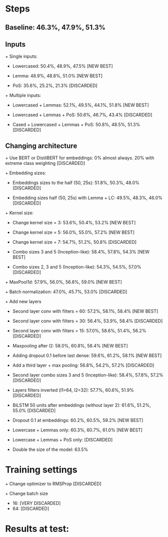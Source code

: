 # Steps

## Baseline: 46.3%, 47.9%, 51.3%
<!---
Epoch 10/10
724/724 [==============================] - 3s 4ms/step - loss: 0.1833 - accuracy: 0.9321 - val_loss: 0.5037 - val_accuracy: 0.8410
                   tp     fp      fn    #pred   #exp    P       R       F1
------------------------------------------------------------------------------
advise             82     60      59     142     141    57.7%   58.2%   58.0%
effect            143     69     169     212     312    67.5%   45.8%   54.6%
int                 8      0      20       8      28    100.0%  28.6%   44.4%
mechanism          75    195     186     270     261    27.8%   28.7%   28.2%
------------------------------------------------------------------------------
M.avg            -      -       -       -       -       63.2%   40.3%   46.3%
------------------------------------------------------------------------------
m.avg             308    324     434     632     742    48.7%   41.5%   44.8%
m.avg(no class)   332    300     410     632     742    52.5%   44.7%   48.3%

Epoch 10/10
724/724 [==============================] - 3s 4ms/step - loss: 0.1835 - accuracy: 0.9337 - val_loss: 0.5294 - val_accuracy: 0.8174
                   tp     fp      fn    #pred   #exp    P       R       F1
------------------------------------------------------------------------------
advise             74    208      67     282     141    26.2%   52.5%   35.0%
effect            158     89     154     247     312    64.0%   50.6%   56.5%
int                14      1      14      15      28    93.3%   50.0%   65.1%
mechanism          94    183     167     277     261    33.9%   36.0%   34.9%
------------------------------------------------------------------------------
M.avg            -      -       -       -       -       54.4%   47.3%   47.9%
------------------------------------------------------------------------------
m.avg             340    481     402     821     742    41.4%   45.8%   43.5%
m.avg(no class)   380    441     362     821     742    46.3%   51.2%   48.6%

Epoch 10/10
724/724 [==============================] - 2s 3ms/step - loss: 0.1842 - accuracy: 0.9327 - val_loss: 0.4985 - val_accuracy: 0.8499
                   tp     fp      fn    #pred   #exp    P       R       F1
------------------------------------------------------------------------------
advise             70     50      71     120     141    58.3%   49.6%   53.6%
effect            150     76     162     226     312    66.4%   48.1%   55.8%
int                14      0      14      14      28    100.0%  50.0%   66.7%
mechanism          73    169     188     242     261    30.2%   28.0%   29.0%
------------------------------------------------------------------------------
M.avg            -      -       -       -       -       63.7%   43.9%   51.3%
------------------------------------------------------------------------------
m.avg             307    295     435     602     742    51.0%   41.4%   45.7%
m.avg(no class)   344    258     398     602     742    57.1%   46.4%   51.2%
--->


## Inputs

\+ Single inputs:

* Lowercased: 50.4%, 48.9%, 47.5% [NEW BEST]
<!---
Epoch 10/10
724/724 [==============================] - 2s 3ms/step - loss: 0.2042 - accuracy: 0.9253 - val_loss: 0.4737 - val_accuracy: 0.8432
                   tp     fp      fn    #pred   #exp    P       R       F1
------------------------------------------------------------------------------
advise             77     63      64     140     141    55.0%   54.6%   54.8%
effect            140     85     172     225     312    62.2%   44.9%   52.1%
int                14      0      14      14      28    100.0%  50.0%   66.7%
mechanism          70    170     191     240     261    29.2%   26.8%   27.9%
------------------------------------------------------------------------------
M.avg            -      -       -       -       -       61.6%   44.1%   50.4%
------------------------------------------------------------------------------
m.avg             301    318     441     619     742    48.6%   40.6%   44.2%
m.avg(no class)   336    283     406     619     742    54.3%   45.3%   49.4%

724/724 [==============================] - 2s 3ms/step - loss: 0.2035 - accuracy: 0.9256 - val_loss: 0.4912 - val_accuracy: 0.8347
                   tp     fp      fn    #pred   #exp    P       R       F1
------------------------------------------------------------------------------
advise             60     51      81     111     141    54.1%   42.6%   47.6%
effect            140    101     172     241     312    58.1%   44.9%   50.6%
int                14      2      14      16      28    87.5%   50.0%   63.6%
mechanism          96    212     165     308     261    31.2%   36.8%   33.7%
------------------------------------------------------------------------------
M.avg            -      -       -       -       -       57.7%   43.6%   48.9%
------------------------------------------------------------------------------
m.avg             310    366     432     676     742    45.9%   41.8%   43.7%
m.avg(no class)   345    331     397     676     742    51.0%   46.5%   48.7%

Epoch 10/10
724/724 [==============================] - 2s 3ms/step - loss: 0.2033 - accuracy: 0.9257 - val_loss: 0.5011 - val_accuracy: 0.8406
                   tp     fp      fn    #pred   #exp    P       R       F1
------------------------------------------------------------------------------
advise             68     65      73     133     141    51.1%   48.2%   49.6%
effect            128     64     184     192     312    66.7%   41.0%   50.8%
int                14      4      14      18      28    77.8%   50.0%   60.9%
mechanism          72    172     189     244     261    29.5%   27.6%   28.5%
------------------------------------------------------------------------------
M.avg            -      -       -       -       -       56.3%   41.7%   47.5%
------------------------------------------------------------------------------
m.avg             282    305     460     587     742    48.0%   38.0%   42.4%
m.avg(no class)   311    276     431     587     742    53.0%   41.9%   46.8%
--->

* Lemma: 48.9%, 48.8%, 51.0% [NEW BEST]
<!---
724/724 [==============================] - 2s 2ms/step - loss: 0.1925 - accuracy: 0.9299 - val_loss: 0.5556 - val_accuracy: 0.8416
                   tp     fp      fn    #pred   #exp    P       R       F1
------------------------------------------------------------------------------
advise             57     27      84      84     141    67.9%   40.4%   50.7%
effect            151     90     161     241     312    62.7%   48.4%   54.6%
int                14      2      14      16      28    87.5%   50.0%   63.6%
mechanism          69    187     192     256     261    27.0%   26.4%   26.7%
------------------------------------------------------------------------------
M.avg            -      -       -       -       -       61.2%   41.3%   48.9%
------------------------------------------------------------------------------
m.avg             291    306     451     597     742    48.7%   39.2%   43.5%
m.avg(no class)   317    280     425     597     742    53.1%   42.7%   47.3%

Epoch 10/10
724/724 [==============================] - 2s 3ms/step - loss: 0.1863 - accuracy: 0.9321 - val_loss: 0.5068 - val_accuracy: 0.8315
                   tp     fp      fn    #pred   #exp    P       R       F1
------------------------------------------------------------------------------
advise             75     83      66     158     141    47.5%   53.2%   50.2%
effect            141     80     171     221     312    63.8%   45.2%   52.9%
int                14      1      14      15      28    93.3%   50.0%   65.1%
mechanism          74    215     187     289     261    25.6%   28.4%   26.9%
------------------------------------------------------------------------------
M.avg            -      -       -       -       -       57.6%   44.2%   48.8%
------------------------------------------------------------------------------
m.avg             304    379     438     683     742    44.5%   41.0%   42.7%
m.avg(no class)   343    340     399     683     742    50.2%   46.2%   48.1%

Epoch 10/10
724/724 [==============================] - 2s 3ms/step - loss: 0.1893 - accuracy: 0.9298 - val_loss: 0.5101 - val_accuracy: 0.8362
                   tp     fp      fn    #pred   #exp    P       R       F1
------------------------------------------------------------------------------
advise             78     66      63     144     141    54.2%   55.3%   54.7%
effect            159    101     153     260     312    61.2%   51.0%   55.6%
int                13      1      15      14      28    92.9%   46.4%   61.9%
mechanism          91    219     170     310     261    29.4%   34.9%   31.9%
------------------------------------------------------------------------------
M.avg            -      -       -       -       -       59.4%   46.9%   51.0%
------------------------------------------------------------------------------
m.avg             341    387     401     728     742    46.8%   46.0%   46.4%
m.avg(no class)   373    355     369     728     742    51.2%   50.3%   50.7%
--->

* PoS: 35.6%, 25.2%, 21.3% [DISCARDED]
<!--- 
724/724 [==============================] - 1s 1ms/step - loss: 0.2994 - accuracy: 0.8922 - val_loss: 0.6429 - val_accuracy: 0.8215
                   tp     fp      fn    #pred   #exp    P       R       F1
------------------------------------------------------------------------------
advise             61    115      80     176     141    34.7%   43.3%   38.5%
effect             96    190     216     286     312    33.6%   30.8%   32.1%
int                14      7      14      21      28    66.7%   50.0%   57.1%
mechanism          28     88     233     116     261    24.1%   10.7%   14.9%
------------------------------------------------------------------------------
M.avg            -      -       -       -       -       39.8%   33.7%   35.6%
------------------------------------------------------------------------------
m.avg             199    400     543     599     742    33.2%   26.8%   29.7%
m.avg(no class)   318    281     424     599     742    53.1%   42.9%   47.4%

Epoch 10/10
724/724 [==============================] - 1s 1ms/step - loss: 0.2980 - accuracy: 0.8925 - val_loss: 0.6151 - val_accuracy: 0.8102
                   tp     fp      fn    #pred   #exp    P       R       F1
------------------------------------------------------------------------------
advise             43     46      98      89     141    48.3%   30.5%   37.4%
effect             83    211     229     294     312    28.2%   26.6%   27.4%
int                 3      2      25       5      28    60.0%   10.7%   18.2%
mechanism          40    149     221     189     261    21.2%   15.3%   17.8%
------------------------------------------------------------------------------
M.avg            -      -       -       -       -       39.4%   20.8%   25.2%
------------------------------------------------------------------------------
m.avg             169    408     573     577     742    29.3%   22.8%   25.6%
m.avg(no class)   274    303     468     577     742    47.5%   36.9%   41.5%

Epoch 10/10
724/724 [==============================] - 1s 1ms/step - loss: 0.3013 - accuracy: 0.8889 - val_loss: 0.6376 - val_accuracy: 0.8237
                   tp     fp      fn    #pred   #exp    P       R       F1
------------------------------------------------------------------------------
advise             55     85      86     140     141    39.3%   39.0%   39.1%
effect             93    192     219     285     312    32.6%   29.8%   31.2%
int                 0      3      28       3      28    0.0%    0.0%    0.0%
mechanism          27     70     234      97     261    27.8%   10.3%   15.1%
------------------------------------------------------------------------------
M.avg            -      -       -       -       -       24.9%   19.8%   21.3%
------------------------------------------------------------------------------
m.avg             175    350     567     525     742    33.3%   23.6%   27.6%
m.avg(no class)   278    247     464     525     742    53.0%   37.5%   43.9%
--->

\+ Multiple inputs:
* Lowercased + Lemmas: 52.1%, 49.5%, 44.1%, 51.8% [NEW BEST]
<!---
724/724 [==============================] - 5s 6ms/step - loss: 0.1845 - accuracy: 0.9323 - val_loss: 0.4880 - val_accuracy: 0.8601
                   tp     fp      fn    #pred   #exp    P       R       F1
------------------------------------------------------------------------------
advise             80     55      61     135     141    59.3%   56.7%   58.0%
effect            137     70     175     207     312    66.2%   43.9%   52.8%
int                13      0      15      13      28    100.0%  46.4%   63.4%
mechanism          79    120     182     199     261    39.7%   30.3%   34.3%
------------------------------------------------------------------------------
M.avg            -      -       -       -       -       66.3%   44.3%   52.1%
------------------------------------------------------------------------------
m.avg             309    245     433     554     742    55.8%   41.6%   47.7%
m.avg(no class)   341    213     401     554     742    61.6%   46.0%   52.6%

Epoch 10/10
724/724 [==============================] - 4s 6ms/step - loss: 0.1841 - accuracy: 0.9338 - val_loss: 0.4881 - val_accuracy: 0.8575
                   tp     fp      fn    #pred   #exp    P       R       F1
------------------------------------------------------------------------------
advise             84     73      57     157     141    53.5%   59.6%   56.4%
effect            144     77     168     221     312    65.2%   46.2%   54.0%
int                13      1      15      14      28    92.9%   46.4%   61.9%
mechanism          52     93     209     145     261    35.9%   19.9%   25.6%
------------------------------------------------------------------------------
M.avg            -      -       -       -       -       61.8%   43.0%   49.5%
------------------------------------------------------------------------------
m.avg             293    244     449     537     742    54.6%   39.5%   45.8%
m.avg(no class)   328    209     414     537     742    61.1%   44.2%   51.3%

Epoch 10/10
724/724 [==============================] - 3s 4ms/step - loss: 0.1828 - accuracy: 0.9338 - val_loss: 0.5711 - val_accuracy: 0.8200
                   tp     fp      fn    #pred   #exp    P       R       F1
------------------------------------------------------------------------------
advise             79    178      62     257     141    30.7%   56.0%   39.7%
effect            167    111     145     278     312    60.1%   53.5%   56.6%
int                10      2      18      12      28    83.3%   35.7%   50.0%
mechanism          77    173     184     250     261    30.8%   29.5%   30.1%
------------------------------------------------------------------------------
M.avg            -      -       -       -       -       51.2%   43.7%   44.1%
------------------------------------------------------------------------------
m.avg             333    464     409     797     742    41.8%   44.9%   43.3%
m.avg(no class)   375    422     367     797     742    47.1%   50.5%   48.7%

                   tp     fp      fn    #pred   #exp    P       R       F1
------------------------------------------------------------------------------
advise             80     57      61     137     141    58.4%   56.7%   57.6%
effect            137     63     175     200     312    68.5%   43.9%   53.5%
int                13      0      15      13      28    100.0%  46.4%   63.4%
mechanism          92    210     169     302     261    30.5%   35.2%   32.7%
------------------------------------------------------------------------------
M.avg            -      -       -       -       -       64.3%   45.6%   51.8%
------------------------------------------------------------------------------
m.avg             322    330     420     652     742    49.4%   43.4%   46.2%
m.avg(no class)   355    297     387     652     742    54.4%   47.8%   50.9%
--->

* Lowercased + Lemmas + PoS: 50.6%, 46.7%, 43.4% [DISCARDED]
<!---
724/724 [==============================] - 5s 7ms/step - loss: 0.1818 - accuracy: 0.9335 - val_loss: 0.4990 - val_accuracy: 0.8484
                   tp     fp      fn    #pred   #exp    P       R       F1
------------------------------------------------------------------------------
advise             79     40      62     119     141    66.4%   56.0%   60.8%
effect            133     61     179     194     312    68.6%   42.6%   52.6%
int                14      3      14      17      28    82.4%   50.0%   62.2%
mechanism          67    171     194     238     261    28.2%   25.7%   26.9%
------------------------------------------------------------------------------
M.avg            -      -       -       -       -       61.4%   43.6%   50.6%
------------------------------------------------------------------------------
m.avg             293    275     449     568     742    51.6%   39.5%   44.7%
m.avg(no class)   317    251     425     568     742    55.8%   42.7%   48.4%

Epoch 10/10
724/724 [==============================] - 4s 5ms/step - loss: 0.1784 - accuracy: 0.9378 - val_loss: 0.5268 - val_accuracy: 0.7983
                   tp     fp      fn    #pred   #exp    P       R       F1
------------------------------------------------------------------------------
advise             83    191      58     274     141    30.3%   58.9%   40.0%
effect            163    110     149     273     312    59.7%   52.2%   55.7%
int                13      0      15      13      28    100.0%  46.4%   63.4%
mechanism          85    269     176     354     261    24.0%   32.6%   27.6%
------------------------------------------------------------------------------
M.avg            -      -       -       -       -       53.5%   47.5%   46.7%
------------------------------------------------------------------------------
m.avg             344    570     398     914     742    37.6%   46.4%   41.5%
m.avg(no class)   381    533     361     914     742    41.7%   51.3%   46.0%

Epoch 10/10
724/724 [==============================] - 3s 4ms/step - loss: 0.1824 - accuracy: 0.9349 - val_loss: 0.5031 - val_accuracy: 0.8137
                   tp     fp      fn    #pred   #exp    P       R       F1
------------------------------------------------------------------------------
advise             69    169      72     238     141    29.0%   48.9%   36.4%
effect            150    106     162     256     312    58.6%   48.1%   52.8%
int                13      3      15      16      28    81.2%   46.4%   59.1%
mechanism          63    176     198     239     261    26.4%   24.1%   25.2%
------------------------------------------------------------------------------
M.avg            -      -       -       -       -       48.8%   41.9%   43.4%
------------------------------------------------------------------------------
m.avg             295    454     447     749     742    39.4%   39.8%   39.6%
m.avg(no class)   336    413     406     749     742    44.9%   45.3%   45.1%
--->

* Cased + Lowercased + Lemmas + PoS: 50.8%, 48.5%, 51.3% [DISCARDED]
<!---
Epoch 1/10
724/724 [==============================] - 5s 6ms/step - loss: 0.4926 - accuracy: 0.8528 - val_loss: 0.4512 - val_accuracy: 0.8540
Epoch 2/10
724/724 [==============================] - 4s 6ms/step - loss: 0.3269 - accuracy: 0.8796 - val_loss: 0.3993 - val_accuracy: 0.8650
Epoch 3/10
724/724 [==============================] - 4s 6ms/step - loss: 0.2730 - accuracy: 0.8981 - val_loss: 0.4000 - val_accuracy: 0.8698
Epoch 4/10
724/724 [==============================] - 4s 6ms/step - loss: 0.2421 - accuracy: 0.9088 - val_loss: 0.4039 - val_accuracy: 0.8501
Epoch 5/10
724/724 [==============================] - 4s 6ms/step - loss: 0.2254 - accuracy: 0.9155 - val_loss: 0.4202 - val_accuracy: 0.8512
Epoch 6/10
724/724 [==============================] - 6s 8ms/step - loss: 0.2089 - accuracy: 0.9231 - val_loss: 0.4411 - val_accuracy: 0.8427
Epoch 7/10
724/724 [==============================] - 6s 9ms/step - loss: 0.2005 - accuracy: 0.9270 - val_loss: 0.4451 - val_accuracy: 0.8460
Epoch 8/10
724/724 [==============================] - 6s 9ms/step - loss: 0.1896 - accuracy: 0.9317 - val_loss: 0.4807 - val_accuracy: 0.8354
Epoch 9/10
724/724 [==============================] - 7s 9ms/step - loss: 0.1820 - accuracy: 0.9340 - val_loss: 0.4918 - val_accuracy: 0.8341
Epoch 10/10
724/724 [==============================] - 7s 9ms/step - loss: 0.1767 - accuracy: 0.9361 - val_loss: 0.5357 - val_accuracy: 0.8319
                   tp     fp      fn    #pred   #exp    P       R       F1
------------------------------------------------------------------------------
advise             66     37      75     103     141    64.1%   46.8%   54.1%
effect            152     81     160     233     312    65.2%   48.7%   55.8%
int                13      2      15      15      28    86.7%   46.4%   60.5%
mechanism         108    288     153     396     261    27.3%   41.4%   32.9%
------------------------------------------------------------------------------
M.avg            -      -       -       -       -       60.8%   45.8%   50.8%
------------------------------------------------------------------------------
m.avg             339    408     403     747     742    45.4%   45.7%   45.5%
m.avg(no class)   374    373     368     747     742    50.1%   50.4%   50.2%

Epoch 10/10
724/724 [==============================] - 6s 9ms/step - loss: 0.1780 - accuracy: 0.9370 - val_loss: 0.5309 - val_accuracy: 0.8306
                   tp     fp      fn    #pred   #exp    P       R       F1
------------------------------------------------------------------------------
advise             78     46      63     124     141    62.9%   55.3%   58.9%
effect            141     88     171     229     312    61.6%   45.2%   52.1%
int                12      3      16      15      28    80.0%   42.9%   55.8%
mechanism          81    257     180     338     261    24.0%   31.0%   27.0%
------------------------------------------------------------------------------
M.avg            -      -       -       -       -       57.1%   43.6%   48.5%
------------------------------------------------------------------------------
m.avg             312    394     430     706     742    44.2%   42.0%   43.1%
m.avg(no class)   354    352     388     706     742    50.1%   47.7%   48.9%

Epoch 10/10
724/724 [==============================] - 4s 6ms/step - loss: 0.1753 - accuracy: 0.9373 - val_loss: 0.5039 - val_accuracy: 0.8401
                   tp     fp      fn    #pred   #exp    P       R       F1
------------------------------------------------------------------------------
advise             76     61      65     137     141    55.5%   53.9%   54.7%
effect            139     55     173     194     312    71.6%   44.6%   54.9%
int                13      1      15      14      28    92.9%   46.4%   61.9%
mechanism         105    257     156     362     261    29.0%   40.2%   33.7%
------------------------------------------------------------------------------
M.avg            -      -       -       -       -       62.2%   46.3%   51.3%
------------------------------------------------------------------------------
m.avg             333    374     409     707     742    47.1%   44.9%   46.0%
m.avg(no class)   378    329     364     707     742    53.5%   50.9%   52.2%
--->

## Changing architecture
\+ Use BERT or DistilBERT for embeddings: 0% almost always. 20% with extreme class weighting [DISCARDED]

\+ Embedding sizes:

* Embeddings sizes to the half (50, 25s): 51.8%, 50.3%, 48.0% [DISCARDED]
<!---
Epoch 10/10
724/724 [==============================] - 2s 3ms/step - loss: 0.1829 - accuracy: 0.9342 - val_loss: 0.4814 - val_accuracy: 0.8438
                   tp     fp      fn    #pred   #exp    P       R       F1
------------------------------------------------------------------------------
advise             58     26      83      84     141    69.0%   41.1%   51.6%
effect            169    116     143     285     312    59.3%   54.2%   56.6%
int                14      0      14      14      28    100.0%  50.0%   66.7%
mechanism          88    195     173     283     261    31.1%   33.7%   32.4%
------------------------------------------------------------------------------
M.avg            -      -       -       -       -       64.9%   44.8%   51.8%
------------------------------------------------------------------------------
m.avg             329    337     413     666     742    49.4%   44.3%   46.7%
m.avg(no class)   358    308     384     666     742    53.8%   48.2%   50.9%

Epoch 10/10
724/724 [==============================] - 2s 3ms/step - loss: 0.1837 - accuracy: 0.9349 - val_loss: 0.5001 - val_accuracy: 0.8410
                   tp     fp      fn    #pred   #exp    P       R       F1
------------------------------------------------------------------------------
advise             69     31      72     100     141    69.0%   48.9%   57.3%
effect            156    119     156     275     312    56.7%   50.0%   53.2%
int                14      1      14      15      28    93.3%   50.0%   65.1%
mechanism          65    180     196     245     261    26.5%   24.9%   25.7%
------------------------------------------------------------------------------
M.avg            -      -       -       -       -       61.4%   43.5%   50.3%
------------------------------------------------------------------------------
m.avg             304    331     438     635     742    47.9%   41.0%   44.2%
m.avg(no class)   339    296     403     635     742    53.4%   45.7%   49.2%

Epoch 10/10
724/724 [==============================] - 2s 3ms/step - loss: 0.1864 - accuracy: 0.9325 - val_loss: 0.4904 - val_accuracy: 0.8445
                   tp     fp      fn    #pred   #exp    P       R       F1
------------------------------------------------------------------------------
advise             69     44      72     113     141    61.1%   48.9%   54.3%
effect            162     90     150     252     312    64.3%   51.9%   57.4%
int                10      2      18      12      28    83.3%   35.7%   50.0%
mechanism          82    197     179     279     261    29.4%   31.4%   30.4%
------------------------------------------------------------------------------
M.avg            -      -       -       -       -       59.5%   42.0%   48.0%
------------------------------------------------------------------------------
m.avg             323    333     419     656     742    49.2%   43.5%   46.2%
m.avg(no class)   357    299     385     656     742    54.4%   48.1%   51.1%
--->

* Embedding sizes half (50, 25s) with Lemma + LC: 49.5%, 48.3%, 46.0% [DISCARDED]
<!---
Epoch 10/10
724/724 [==============================] - 2s 3ms/step - loss: 0.1914 - accuracy: 0.9323 - val_loss: 0.5195 - val_accuracy: 0.8362
                   tp     fp      fn    #pred   #exp    P       R       F1
------------------------------------------------------------------------------
advise             69     68      72     137     141    50.4%   48.9%   49.6%
effect            166    113     146     279     312    59.5%   53.2%   56.2%
int                12      0      16      12      28    100.0%  42.9%   60.0%
mechanism          94    227     167     321     261    29.3%   36.0%   32.3%
------------------------------------------------------------------------------
M.avg            -      -       -       -       -       59.8%   45.3%   49.5%
------------------------------------------------------------------------------
m.avg             341    408     401     749     742    45.5%   46.0%   45.7%
m.avg(no class)   394    355     348     749     742    52.6%   53.1%   52.9%

Epoch 10/10
724/724 [==============================] - 2s 2ms/step - loss: 0.1899 - accuracy: 0.9298 - val_loss: 0.4850 - val_accuracy: 0.8453
                   tp     fp      fn    #pred   #exp    P       R       F1
------------------------------------------------------------------------------
advise             65     56      76     121     141    53.7%   46.1%   49.6%
effect            139     76     173     215     312    64.7%   44.6%   52.8%
int                14      5      14      19      28    73.7%   50.0%   59.6%
mechanism          81    178     180     259     261    31.3%   31.0%   31.2%
------------------------------------------------------------------------------
M.avg            -      -       -       -       -       55.8%   42.9%   48.3%
------------------------------------------------------------------------------
m.avg             299    315     443     614     742    48.7%   40.3%   44.1%
m.avg(no class)   343    271     399     614     742    55.9%   46.2%   50.6%

Epoch 10/10
724/724 [==============================] - 2s 2ms/step - loss: 0.1888 - accuracy: 0.9306 - val_loss: 0.5710 - val_accuracy: 0.8176
                   tp     fp      fn    #pred   #exp    P       R       F1
------------------------------------------------------------------------------
advise             71    169      70     240     141    29.6%   50.4%   37.3%
effect            147     82     165     229     312    64.2%   47.1%   54.3%
int                14      1      14      15      28    93.3%   50.0%   65.1%
mechanism          71    189     190     260     261    27.3%   27.2%   27.3%
------------------------------------------------------------------------------
M.avg            -      -       -       -       -       53.6%   43.7%   46.0%
------------------------------------------------------------------------------
m.avg             303    441     439     744     742    40.7%   40.8%   40.8%
m.avg(no class)   341    403     401     744     742    45.8%   46.0%   45.9%
--->

\+ Kernel size:

* Change kernel size = 3: 53.6%, 50.4%, 53.2% [NEW BEST]
<!---
Epoch 10/10
724/724 [==============================] - 10s 14ms/step - loss: 0.1343 - accuracy: 0.9540 - val_loss: 0.5168 - val_accuracy: 0.8388
                   tp     fp      fn    #pred   #exp    P       R       F1
------------------------------------------------------------------------------
advise             94     81      47     175     141    53.7%   66.7%   59.5%
effect            183    150     129     333     312    55.0%   58.7%   56.7%
int                14      1      14      15      28    93.3%   50.0%   65.1%
mechanism          93    212     168     305     261    30.5%   35.6%   32.9%
------------------------------------------------------------------------------
M.avg            -      -       -       -       -       58.1%   52.7%   53.6%
------------------------------------------------------------------------------
m.avg             384    444     358     828     742    46.4%   51.8%   48.9%
m.avg(no class)   442    386     300     828     742    53.4%   59.6%   56.3%

Epoch 10/10
724/724 [==============================] - 7s 10ms/step - loss: 0.1323 - accuracy: 0.9555 - val_loss: 0.5076 - val_accuracy: 0.8657
                   tp     fp      fn    #pred   #exp    P       R       F1
------------------------------------------------------------------------------
advise             79     41      62     120     141    65.8%   56.0%   60.5%
effect            147     67     165     214     312    68.7%   47.1%   55.9%
int                12      6      16      18      28    66.7%   42.9%   52.2%
mechanism          74    111     187     185     261    40.0%   28.4%   33.2%
------------------------------------------------------------------------------
M.avg            -      -       -       -       -       60.3%   43.6%   50.4%
------------------------------------------------------------------------------
m.avg             312    225     430     537     742    58.1%   42.0%   48.8%
m.avg(no class)   347    190     395     537     742    64.6%   46.8%   54.3%


Epoch 10/10
724/724 [==============================] - 4s 6ms/step - loss: 0.1341 - accuracy: 0.9536 - val_loss: 0.5116 - val_accuracy: 0.8460
                   tp     fp      fn    #pred   #exp    P       R       F1
------------------------------------------------------------------------------
advise             75     42      66     117     141    64.1%   53.2%   58.1%
effect            163    116     149     279     312    58.4%   52.2%   55.2%
int                15      1      13      16      28    93.8%   53.6%   68.2%
mechanism          84    189     177     273     261    30.8%   32.2%   31.5%
------------------------------------------------------------------------------
M.avg            -      -       -       -       -       61.8%   47.8%   53.2%
------------------------------------------------------------------------------
m.avg             337    348     405     685     742    49.2%   45.4%   47.2%
m.avg(no class)   379    306     363     685     742    55.3%   51.1%   53.1%
--->

* Change kernel size = 5: 56.0%, 55.0%, 57.2% [NEW BEST]
<!---
Epoch 10/10
724/724 [==============================] - 13s 18ms/step - loss: 0.1003 - accuracy: 0.9682 - val_loss: 0.5516 - val_accuracy: 0.8572
                   tp     fp      fn    #pred   #exp    P       R       F1
------------------------------------------------------------------------------
advise            100     93      41     193     141    51.8%   70.9%   59.9%
effect            170     93     142     263     312    64.6%   54.5%   59.1%
int                16      4      12      20      28    80.0%   57.1%   66.7%
mechanism          99    158     162     257     261    38.5%   37.9%   38.2%
------------------------------------------------------------------------------
M.avg            -      -       -       -       -       58.7%   55.1%   56.0%
------------------------------------------------------------------------------
m.avg             385    348     357     733     742    52.5%   51.9%   52.2%
m.avg(no class)   431    302     311     733     742    58.8%   58.1%   58.4%

Epoch 10/10
724/724 [==============================] - 9s 13ms/step - loss: 0.1050 - accuracy: 0.9652 - val_loss: 0.5487 - val_accuracy: 0.8668
                   tp     fp      fn    #pred   #exp    P       R       F1
------------------------------------------------------------------------------
advise             82     42      59     124     141    66.1%   58.2%   61.9%
effect            171    101     141     272     312    62.9%   54.8%   58.6%
int                13      0      15      13      28    100.0%  46.4%   63.4%
mechanism          84    118     177     202     261    41.6%   32.2%   36.3%
------------------------------------------------------------------------------
M.avg            -      -       -       -       -       67.6%   47.9%   55.0%
------------------------------------------------------------------------------
m.avg             350    261     392     611     742    57.3%   47.2%   51.7%
m.avg(no class)   388    223     354     611     742    63.5%   52.3%   57.4%

Epoch 10/10
724/724 [==============================] - 6s 8ms/step - loss: 0.1014 - accuracy: 0.9677 - val_loss: 0.5986 - val_accuracy: 0.8514
                   tp     fp      fn    #pred   #exp    P       R       F1
------------------------------------------------------------------------------
advise             78     44      63     122     141    63.9%   55.3%   59.3%
effect            173    131     139     304     312    56.9%   55.4%   56.2%
int                18      1      10      19      28    94.7%   64.3%   76.6%
mechanism         100    185     161     285     261    35.1%   38.3%   36.6%
------------------------------------------------------------------------------
M.avg            -      -       -       -       -       62.7%   53.3%   57.2%
------------------------------------------------------------------------------
m.avg             369    361     373     730     742    50.5%   49.7%   50.1%
m.avg(no class)   417    313     325     730     742    57.1%   56.2%   56.7%
--->

* Change kernel size = 7: 54.7%, 51.2%, 50.8% [DISCARDED]
<!---
Epoch 10/10
724/724 [==============================] - 6s 9ms/step - loss: 0.0875 - accuracy: 0.9726 - val_loss: 0.6600 - val_accuracy: 0.8577
                   tp     fp      fn    #pred   #exp    P       R       F1
------------------------------------------------------------------------------
advise             85     51      56     136     141    62.5%   60.3%   61.4%
effect            149     72     163     221     312    67.4%   47.8%   55.9%
int                15      3      13      18      28    83.3%   53.6%   65.2%
mechanism          97    177     164     274     261    35.4%   37.2%   36.3%
------------------------------------------------------------------------------
M.avg            -      -       -       -       -       62.2%   49.7%   54.7%
------------------------------------------------------------------------------
m.avg             346    303     396     649     742    53.3%   46.6%   49.7%
m.avg(no class)   388    261     354     649     742    59.8%   52.3%   55.8%

Epoch 10/10
724/724 [==============================] - 11s 15ms/step - loss: 0.0884 - accuracy: 0.9721 - val_loss: 0.6220 - val_accuracy: 0.8538
                   tp     fp      fn    #pred   #exp    P       R       F1
------------------------------------------------------------------------------
advise             76     42      65     118     141    64.4%   53.9%   58.7%
effect            147     96     165     243     312    60.5%   47.1%   53.0%
int                13      2      15      15      28    86.7%   46.4%   60.5%
mechanism          83    162     178     245     261    33.9%   31.8%   32.8%
------------------------------------------------------------------------------
M.avg            -      -       -       -       -       61.4%   44.8%   51.2%
------------------------------------------------------------------------------
m.avg             319    302     423     621     742    51.4%   43.0%   46.8%
m.avg(no class)   369    252     373     621     742    59.4%   49.7%   54.1%

Epoch 10/10
724/724 [==============================] - 6s 8ms/step - loss: 0.0898 - accuracy: 0.9717 - val_loss: 0.5986 - val_accuracy: 0.8622
                   tp     fp      fn    #pred   #exp    P       R       F1
------------------------------------------------------------------------------
advise             80     54      61     134     141    59.7%   56.7%   58.2%
effect            145     87     167     232     312    62.5%   46.5%   53.3%
int                13      2      15      15      28    86.7%   46.4%   60.5%
mechanism          68    104     193     172     261    39.5%   26.1%   31.4%
------------------------------------------------------------------------------
M.avg            -      -       -       -       -       62.1%   43.9%   50.8%
------------------------------------------------------------------------------
m.avg             306    247     436     553     742    55.3%   41.2%   47.3%
m.avg(no class)   353    200     389     553     742    63.8%   47.6%   54.5%
--->

* Combo sizes 3 and 5 (Inception-like): 58.4%, 57.8%, 54.3% [NEW BEST]
<!---
Epoch 10/10
724/724 [==============================] - 17s 24ms/step - loss: 0.0923 - accuracy: 0.9706 - val_loss: 0.5297 - val_accuracy: 0.8793
                   tp     fp      fn    #pred   #exp    P       R       F1
------------------------------------------------------------------------------
advise             89     50      52     139     141    64.0%   63.1%   63.6%
effect            169     87     143     256     312    66.0%   54.2%   59.5%
int                14      1      14      15      28    93.3%   50.0%   65.1%
mechanism         105     96     156     201     261    52.2%   40.2%   45.5%
------------------------------------------------------------------------------
M.avg            -      -       -       -       -       68.9%   51.9%   58.4%
------------------------------------------------------------------------------
m.avg             377    234     365     611     742    61.7%   50.8%   55.7%
m.avg(no class)   419    192     323     611     742    68.6%   56.5%   61.9%

Epoch 10/10
724/724 [==============================] - 12s 17ms/step - loss: 0.0969 - accuracy: 0.9691 - val_loss: 0.5207 - val_accuracy: 0.8800
                   tp     fp      fn    #pred   #exp    P       R       F1
------------------------------------------------------------------------------
advise             97     52      44     149     141    65.1%   68.8%   66.9%
effect            156     95     156     251     312    62.2%   50.0%   55.4%
int                15      2      13      17      28    88.2%   53.6%   66.7%
mechanism          86     59     175     145     261    59.3%   33.0%   42.4%
------------------------------------------------------------------------------
M.avg            -      -       -       -       -       68.7%   51.3%   57.8%
------------------------------------------------------------------------------
m.avg             354    208     388     562     742    63.0%   47.7%   54.3%
m.avg(no class)   396    166     346     562     742    70.5%   53.4%   60.7%

Epoch 10/10
724/724 [==============================] - 7s 9ms/step - loss: 0.0960 - accuracy: 0.9697 - val_loss: 0.5729 - val_accuracy: 0.8718
                   tp     fp      fn    #pred   #exp    P       R       F1
------------------------------------------------------------------------------
advise             78     29      63     107     141    72.9%   55.3%   62.9%
effect            145     59     167     204     312    71.1%   46.5%   56.2%
int                13      1      15      14      28    92.9%   46.4%   61.9%
mechanism          83    117     178     200     261    41.5%   31.8%   36.0%
------------------------------------------------------------------------------
M.avg            -      -       -       -       -       69.6%   45.0%   54.3%
------------------------------------------------------------------------------
m.avg             319    206     423     525     742    60.8%   43.0%   50.4%
m.avg(no class)   356    169     386     525     742    67.8%   48.0%   56.2%
--->

* Combo sizes 2, 3 and 5 (Inception-like): 54.3%, 54.5%, 57.0% [DISCARDED]
<!---
Epoch 10/10
724/724 [==============================] - 14s 19ms/step - loss: 0.0943 - accuracy: 0.9689 - val_loss: 0.5816 - val_accuracy: 0.8605
                   tp     fp      fn    #pred   #exp    P       R       F1
------------------------------------------------------------------------------
advise             86     76      55     162     141    53.1%   61.0%   56.8%
effect            162     85     150     247     312    65.6%   51.9%   58.0%
int                13      1      15      14      28    92.9%   46.4%   61.9%
mechanism         103    143     158     246     261    41.9%   39.5%   40.6%
------------------------------------------------------------------------------
M.avg            -      -       -       -       -       63.4%   49.7%   54.3%
------------------------------------------------------------------------------
m.avg             364    305     378     669     742    54.4%   49.1%   51.6%
m.avg(no class)   403    266     339     669     742    60.2%   54.3%   57.1%

Epoch 10/10
724/724 [==============================] - 14s 19ms/step - loss: 0.0904 - accuracy: 0.9712 - val_loss: 0.5891 - val_accuracy: 0.8832
                   tp     fp      fn    #pred   #exp    P       R       F1
------------------------------------------------------------------------------
advise             77     34      64     111     141    69.4%   54.6%   61.1%
effect            166     99     146     265     312    62.6%   53.2%   57.5%
int                13      2      15      15      28    86.7%   46.4%   60.5%
mechanism          75     49     186     124     261    60.5%   28.7%   39.0%
------------------------------------------------------------------------------
M.avg            -      -       -       -       -       69.8%   45.7%   54.5%
------------------------------------------------------------------------------
m.avg             331    184     411     515     742    64.3%   44.6%   52.7%
m.avg(no class)   387    128     355     515     742    75.1%   52.2%   61.6%

Epoch 10/10
724/724 [==============================] - 7s 10ms/step - loss: 0.0936 - accuracy: 0.9707 - val_loss: 0.5555 - val_accuracy: 0.8642
                   tp     fp      fn    #pred   #exp    P       R       F1
------------------------------------------------------------------------------
advise             85     44      56     129     141    65.9%   60.3%   63.0%
effect            183    112     129     295     312    62.0%   58.7%   60.3%
int                15      3      13      18      28    83.3%   53.6%   65.2%
mechanism         101    148     160     249     261    40.6%   38.7%   39.6%
------------------------------------------------------------------------------
M.avg            -      -       -       -       -       63.0%   52.8%   57.0%
------------------------------------------------------------------------------
m.avg             384    307     358     691     742    55.6%   51.8%   53.6%
m.avg(no class)   422    269     320     691     742    61.1%   56.9%   58.9%
--->

\+ MaxPool1d: 57.9%, 56.0%, 56.8%, 59.0% [NEW BEST]
<!---
Epoch 10/10
724/724 [==============================] - 19s 26ms/step - loss: 0.0887 - accuracy: 0.9725 - val_loss: 0.5771 - val_accuracy: 0.8659
                   tp     fp      fn    #pred   #exp    P       R       F1
------------------------------------------------------------------------------
advise             85     66      56     151     141    56.3%   60.3%   58.2%
effect            186    121     126     307     312    60.6%   59.6%   60.1%
int                17      1      11      18      28    94.4%   60.7%   73.9%
mechanism          94    123     167     217     261    43.3%   36.0%   39.3%
------------------------------------------------------------------------------
M.avg            -      -       -       -       -       63.7%   54.2%   57.9%
------------------------------------------------------------------------------
m.avg             382    311     360     693     742    55.1%   51.5%   53.2%
m.avg(no class)   434    259     308     693     742    62.6%   58.5%   60.5%

Epoch 10/10
724/724 [==============================] - 7s 10ms/step - loss: 0.0912 - accuracy: 0.9705 - val_loss: 0.6554 - val_accuracy: 0.8744
                   tp     fp      fn    #pred   #exp    P       R       F1
------------------------------------------------------------------------------
advise             84     49      57     133     141    63.2%   59.6%   61.3%
effect            145     74     167     219     312    66.2%   46.5%   54.6%
int                16      2      12      18      28    88.9%   57.1%   69.6%
mechanism          84     93     177     177     261    47.5%   32.2%   38.4%
------------------------------------------------------------------------------
M.avg            -      -       -       -       -       66.4%   48.8%   56.0%
------------------------------------------------------------------------------
m.avg             329    218     413     547     742    60.1%   44.3%   51.0%
m.avg(no class)   380    167     362     547     742    69.5%   51.2%   59.0%

Epoch 10/10
724/724 [==============================] - 12s 17ms/step - loss: 0.0895 - accuracy: 0.9721 - val_loss: 0.5874 - val_accuracy: 0.8555
                   tp     fp      fn    #pred   #exp    P       R       F1
------------------------------------------------------------------------------
advise             75     53      66     128     141    58.6%   53.2%   55.8%
effect            177    135     135     312     312    56.7%   56.7%   56.7%
int                17      1      11      18      28    94.4%   60.7%   73.9%
mechanism         113    181     148     294     261    38.4%   43.3%   40.7%
------------------------------------------------------------------------------
M.avg            -      -       -       -       -       62.1%   53.5%   56.8%
------------------------------------------------------------------------------
m.avg             382    370     360     752     742    50.8%   51.5%   51.1%
m.avg(no class)   445    307     297     752     742    59.2%   60.0%   59.6%

Epoch 10/10
724/724 [==============================] - 7s 9ms/step - loss: 0.0910 - accuracy: 0.9709 - val_loss: 0.6039 - val_accuracy: 0.8694
                   tp     fp      fn    #pred   #exp    P       R       F1
------------------------------------------------------------------------------
advise             88     58      53     146     141    60.3%   62.4%   61.3%
effect            157     91     155     248     312    63.3%   50.3%   56.1%
int                17      2      11      19      28    89.5%   60.7%   72.3%
mechanism         118    130     143     248     261    47.6%   45.2%   46.4%
------------------------------------------------------------------------------
M.avg            -      -       -       -       -       65.2%   54.7%   59.0%
------------------------------------------------------------------------------
m.avg             380    281     362     661     742    57.5%   51.2%   54.2%
m.avg(no class)   420    241     322     661     742    63.5%   56.6%   59.9%
---->

\+ Batch normalization: 47.0%, 45.7%, 53.0% [DISCARDED]
<!---
Epoch 10/10
724/724 [==============================] - 19s 26ms/step - loss: 0.1056 - accuracy: 0.9668 - val_loss: 0.7071 - val_accuracy: 0.8215
                   tp     fp      fn    #pred   #exp    P       R       F1
------------------------------------------------------------------------------
advise             72    243      69     315     141    22.9%   51.1%   31.6%
effect            153    120     159     273     312    56.0%   49.0%   52.3%
int                18      5      10      23      28    78.3%   64.3%   70.6%
mechanism          69     81     192     150     261    46.0%   26.4%   33.6%
------------------------------------------------------------------------------
M.avg            -      -       -       -       -       50.8%   47.7%   47.0%
------------------------------------------------------------------------------
m.avg             312    449     430     761     742    41.0%   42.0%   41.5%
m.avg(no class)   367    394     375     761     742    48.2%   49.5%   48.8%

Epoch 10/10
724/724 [==============================] - 13s 18ms/step - loss: 0.1064 - accuracy: 0.9677 - val_loss: 0.6107 - val_accuracy: 0.8787
                   tp     fp      fn    #pred   #exp    P       R       F1
------------------------------------------------------------------------------
advise             75     32      66     107     141    70.1%   53.2%   60.5%
effect            153     95     159     248     312    61.7%   49.0%   54.6%
int                 5      2      23       7      28    71.4%   17.9%   28.6%
mechanism          79     66     182     145     261    54.5%   30.3%   38.9%
------------------------------------------------------------------------------
M.avg            -      -       -       -       -       64.4%   37.6%   45.7%
------------------------------------------------------------------------------
m.avg             312    195     430     507     742    61.5%   42.0%   50.0%
m.avg(no class)   377    130     365     507     742    74.4%   50.8%   60.4%

Epoch 10/10
724/724 [==============================] - 8s 10ms/step - loss: 0.1081 - accuracy: 0.9665 - val_loss: 0.5828 - val_accuracy: 0.8605
                   tp     fp      fn    #pred   #exp    P       R       F1
------------------------------------------------------------------------------
advise             82     80      59     162     141    50.6%   58.2%   54.1%
effect            150    101     162     251     312    59.8%   48.1%   53.3%
int                16      9      12      25      28    64.0%   57.1%   60.4%
mechanism         120    164     141     284     261    42.3%   46.0%   44.0%
------------------------------------------------------------------------------
M.avg            -      -       -       -       -       54.2%   52.3%   53.0%
------------------------------------------------------------------------------
m.avg             368    354     374     722     742    51.0%   49.6%   50.3%
m.avg(no class)   452    270     290     722     742    62.6%   60.9%   61.7%
--->

\+ Add new layers
* Second layer conv with filters = 60: 57.2%, 58.1%, 58.4% [NEW BEST]
<!---
Epoch 10/10
724/724 [==============================] - 18s 25ms/step - loss: 0.0820 - accuracy: 0.9727 - val_loss: 0.7181 - val_accuracy: 0.8702
                   tp     fp      fn    #pred   #exp    P       R       F1
------------------------------------------------------------------------------
advise             85     67      56     152     141    55.9%   60.3%   58.0%
effect            175    115     137     290     312    60.3%   56.1%   58.1%
int                16      1      12      17      28    94.1%   57.1%   71.1%
mechanism          97    107     164     204     261    47.5%   37.2%   41.7%
------------------------------------------------------------------------------
M.avg            -      -       -       -       -       64.5%   52.7%   57.2%
------------------------------------------------------------------------------
m.avg             373    290     369     663     742    56.3%   50.3%   53.1%
m.avg(no class)   433    230     309     663     742    65.3%   58.4%   61.6%

Epoch 10/10
724/724 [==============================] - 12s 17ms/step - loss: 0.0845 - accuracy: 0.9728 - val_loss: 0.6476 - val_accuracy: 0.8471
                   tp     fp      fn    #pred   #exp    P       R       F1
------------------------------------------------------------------------------
advise             92     81      49     173     141    53.2%   65.2%   58.6%
effect            180     90     132     270     312    66.7%   57.7%   61.9%
int                20      9       8      29      28    69.0%   71.4%   70.2%
mechanism         146    291     115     437     261    33.4%   55.9%   41.8%
------------------------------------------------------------------------------
M.avg            -      -       -       -       -       55.6%   62.6%   58.1%
------------------------------------------------------------------------------
m.avg             438    471     304     909     742    48.2%   59.0%   53.1%
m.avg(no class)   507    402     235     909     742    55.8%   68.3%   61.4%

Epoch 10/10
724/724 [==============================] - 8s 10ms/step - loss: 0.0871 - accuracy: 0.9715 - val_loss: 0.6113 - val_accuracy: 0.8731
                   tp     fp      fn    #pred   #exp    P       R       F1
------------------------------------------------------------------------------
advise             99     89      42     188     141    52.7%   70.2%   60.2%
effect            153     73     159     226     312    67.7%   49.0%   56.9%
int                19      5       9      24      28    79.2%   67.9%   73.1%
mechanism         105    116     156     221     261    47.5%   40.2%   43.6%
------------------------------------------------------------------------------
M.avg            -      -       -       -       -       61.8%   56.8%   58.4%
------------------------------------------------------------------------------
m.avg             376    283     366     659     742    57.1%   50.7%   53.7%
m.avg(no class)   439    220     303     659     742    66.6%   59.2%   62.7%
--->

* Second layer conv with filters = 30: 56.4%, 53.9%, 58.4% [DISCARDED]
<!---
Epoch 10/10
724/724 [==============================] - 18s 25ms/step - loss: 0.0877 - accuracy: 0.9717 - val_loss: 0.6323 - val_accuracy: 0.8789
                   tp     fp      fn    #pred   #exp    P       R       F1
------------------------------------------------------------------------------
advise             73     32      68     105     141    69.5%   51.8%   59.3%
effect            165     92     147     257     312    64.2%   52.9%   58.0%
int                13      2      15      15      28    86.7%   46.4%   60.5%
mechanism         114    104     147     218     261    52.3%   43.7%   47.6%
------------------------------------------------------------------------------
M.avg            -      -       -       -       -       68.2%   48.7%   56.4%
------------------------------------------------------------------------------
m.avg             365    230     377     595     742    61.3%   49.2%   54.6%
m.avg(no class)   413    182     329     595     742    69.4%   55.7%   61.8%

Epoch 10/10
724/724 [==============================] - 13s 17ms/step - loss: 0.0886 - accuracy: 0.9708 - val_loss: 0.5557 - val_accuracy: 0.8471
                   tp     fp      fn    #pred   #exp    P       R       F1
------------------------------------------------------------------------------
advise            100     94      41     194     141    51.5%   70.9%   59.7%
effect            172    116     140     288     312    59.7%   55.1%   57.3%
int                17     10      11      27      28    63.0%   60.7%   61.8%
mechanism         111    229     150     340     261    32.6%   42.5%   36.9%
------------------------------------------------------------------------------
M.avg            -      -       -       -       -       51.7%   57.3%   53.9%
------------------------------------------------------------------------------
m.avg             400    449     342     849     742    47.1%   53.9%   50.3%
m.avg(no class)   485    364     257     849     742    57.1%   65.4%   61.0%

Epoch 10/10
724/724 [==============================] - 7s 10ms/step - loss: 0.0879 - accuracy: 0.9712 - val_loss: 0.5952 - val_accuracy: 0.8787
                   tp     fp      fn    #pred   #exp    P       R       F1
------------------------------------------------------------------------------
advise             83     43      58     126     141    65.9%   58.9%   62.2%
effect            194    118     118     312     312    62.2%   62.2%   62.2%
int                14      1      14      15      28    93.3%   50.0%   65.1%
mechanism          99     87     162     186     261    53.2%   37.9%   44.3%
------------------------------------------------------------------------------
M.avg            -      -       -       -       -       68.7%   52.2%   58.4%
------------------------------------------------------------------------------
m.avg             390    249     352     639     742    61.0%   52.6%   56.5%
m.avg(no class)   431    208     311     639     742    67.4%   58.1%   62.4%
--->

* Second layer conv with filters = 15: 57.0%, 58.6%, 51.4%, 56.2% [DISCARDED]
<!---
Epoch 10/10
724/724 [==============================] - 17s 24ms/step - loss: 0.0908 - accuracy: 0.9711 - val_loss: 0.6767 - val_accuracy: 0.8631
                   tp     fp      fn    #pred   #exp    P       R       F1
------------------------------------------------------------------------------
advise             75     29      66     104     141    72.1%   53.2%   61.2%
effect            141     43     171     184     312    76.6%   45.2%   56.9%
int                15      2      13      17      28    88.2%   53.6%   66.7%
mechanism         132    220     129     352     261    37.5%   50.6%   43.1%
------------------------------------------------------------------------------
M.avg            -      -       -       -       -       68.6%   50.6%   57.0%
------------------------------------------------------------------------------
m.avg             363    294     379     657     742    55.3%   48.9%   51.9%
m.avg(no class)   404    253     338     657     742    61.5%   54.4%   57.8%

Epoch 10/10
724/724 [==============================] - 12s 16ms/step - loss: 0.0889 - accuracy: 0.9710 - val_loss: 0.5938 - val_accuracy: 0.8674
                   tp     fp      fn    #pred   #exp    P       R       F1
------------------------------------------------------------------------------
advise             88     42      53     130     141    67.7%   62.4%   64.9%
effect            169     99     143     268     312    63.1%   54.2%   58.3%
int                19      6       9      25      28    76.0%   67.9%   71.7%
mechanism          99    144     162     243     261    40.7%   37.9%   39.3%
------------------------------------------------------------------------------
M.avg            -      -       -       -       -       61.9%   55.6%   58.6%
------------------------------------------------------------------------------
m.avg             375    291     367     666     742    56.3%   50.5%   53.3%
m.avg(no class)   421    245     321     666     742    63.2%   56.7%   59.8%

Epoch 10/10
724/724 [==============================] - 7s 9ms/step - loss: 0.0919 - accuracy: 0.9701 - val_loss: 0.7261 - val_accuracy: 0.8540
                   tp     fp      fn    #pred   #exp    P       R       F1
------------------------------------------------------------------------------
advise             85    158      56     243     141    35.0%   60.3%   44.3%
effect            127     44     185     171     312    74.3%   40.7%   52.6%
int                16      2      12      18      28    88.9%   57.1%   69.6%
mechanism          84     82     177     166     261    50.6%   32.2%   39.3%
------------------------------------------------------------------------------
M.avg            -      -       -       -       -       62.2%   47.6%   51.4%
------------------------------------------------------------------------------
m.avg             312    286     430     598     742    52.2%   42.0%   46.6%
m.avg(no class)   354    244     388     598     742    59.2%   47.7%   52.8%

Epoch 10/10
724/724 [==============================] - 7s 10ms/step - loss: 0.0921 - accuracy: 0.9704 - val_loss: 0.6270 - val_accuracy: 0.8503
                   tp     fp      fn    #pred   #exp    P       R       F1
------------------------------------------------------------------------------
advise             92     73      49     165     141    55.8%   65.2%   60.1%
effect            182    131     130     313     312    58.1%   58.3%   58.2%
int                17      5      11      22      28    77.3%   60.7%   68.0%
mechanism         110    202     151     312     261    35.3%   42.1%   38.4%
------------------------------------------------------------------------------
M.avg            -      -       -       -       -       56.6%   56.6%   56.2%
------------------------------------------------------------------------------
m.avg             401    411     341     812     742    49.4%   54.0%   51.6%
m.avg(no class)   462    350     280     812     742    56.9%   62.3%   59.5%
--->

* Maxpooling after l2: 58.0%, 60.8%, 58.4% [NEW BEST]
<!---
Epoch 10/10
724/724 [==============================] - 19s 26ms/step - loss: 0.0868 - accuracy: 0.9725 - val_loss: 0.6368 - val_accuracy: 0.8559
                  tp     fp      fn    #pred   #exp    P       R       F1
------------------------------------------------------------------------------
advise             77     51      64     128     141    60.2%   54.6%   57.2%
effect            173     87     139     260     312    66.5%   55.4%   60.5%
int                18      2      10      20      28    90.0%   64.3%   75.0%
mechanism         116    211     145     327     261    35.5%   44.4%   39.5%
------------------------------------------------------------------------------
M.avg            -      -       -       -       -       63.0%   54.7%   58.0%
------------------------------------------------------------------------------
m.avg             384    351     358     735     742    52.2%   51.8%   52.0%
m.avg(no class)   428    307     314     735     742    58.2%   57.7%   58.0%

Epoch 10/10
724/724 [==============================] - 13s 18ms/step - loss: 0.0844 - accuracy: 0.9727 - val_loss: 0.6751 - val_accuracy: 0.8453
                   tp     fp      fn    #pred   #exp    P       R       F1
------------------------------------------------------------------------------
advise             86     50      55     136     141    63.2%   61.0%   62.1%
effect            193    118     119     311     312    62.1%   61.9%   62.0%
int                18      6      10      24      28    75.0%   64.3%   69.2%
mechanism         144    308     117     452     261    31.9%   55.2%   40.4%
------------------------------------------------------------------------------
M.avg            -      -       -       -       -       58.0%   60.6%   58.4%
------------------------------------------------------------------------------
m.avg             441    482     301     923     742    47.8%   59.4%   53.0%
m.avg(no class)   510    413     232     923     742    55.3%   68.7%   61.3%

Epoch 10/10
724/724 [==============================] - 8s 11ms/step - loss: 0.0867 - accuracy: 0.9716 - val_loss: 0.6458 - val_accuracy: 0.8735
                   tp     fp      fn    #pred   #exp    P       R       F1
------------------------------------------------------------------------------
advise             98     61      43     159     141    61.6%   69.5%   65.3%
effect            182    112     130     294     312    61.9%   58.3%   60.1%
int                20      5       8      25      28    80.0%   71.4%   75.5%
mechanism         103    121     158     224     261    46.0%   39.5%   42.5%
------------------------------------------------------------------------------
M.avg            -      -       -       -       -       62.4%   59.7%   60.8%
------------------------------------------------------------------------------
m.avg             403    299     339     702     742    57.4%   54.3%   55.8%
m.avg(no class)   457    245     285     702     742    65.1%   61.6%   63.3%
--->

* Adding dropout 0.1 before last dense: 59.6%, 61.2%, 58.1% [NEW BEST]
<!---
Epoch 10/10
724/724 [==============================] - 20s 27ms/step - loss: 0.0883 - accuracy: 0.9721 - val_loss: 0.6458 - val_accuracy: 0.8668
                   tp     fp      fn    #pred   #exp    P       R       F1
------------------------------------------------------------------------------
advise             88     49      53     137     141    64.2%   62.4%   63.3%
effect            163     68     149     231     312    70.6%   52.2%   60.0%
int                17      2      11      19      28    89.5%   60.7%   72.3%
mechanism         125    197     136     322     261    38.8%   47.9%   42.9%
------------------------------------------------------------------------------
M.avg            -      -       -       -       -       65.8%   55.8%   59.6%
------------------------------------------------------------------------------
m.avg             393    316     349     709     742    55.4%   53.0%   54.2%
m.avg(no class)   443    266     299     709     742    62.5%   59.7%   61.1%

Epoch 10/10
724/724 [==============================] - 13s 19ms/step - loss: 0.0852 - accuracy: 0.9718 - val_loss: 0.6582 - val_accuracy: 0.8592
                   tp     fp      fn    #pred   #exp    P       R       F1
------------------------------------------------------------------------------
advise            103     97      38     200     141    51.5%   73.0%   60.4%
effect            170     77     142     247     312    68.8%   54.5%   60.8%
int                21      4       7      25      28    84.0%   75.0%   79.2%
mechanism         139    227     122     366     261    38.0%   53.3%   44.3%
------------------------------------------------------------------------------
M.avg            -      -       -       -       -       60.6%   63.9%   61.2%
------------------------------------------------------------------------------
m.avg             433    405     309     838     742    51.7%   58.4%   54.8%
m.avg(no class)   497    341     245     838     742    59.3%   67.0%   62.9%

Epoch 10/10
724/724 [==============================] - 8s 11ms/step - loss: 0.0933 - accuracy: 0.9701 - val_loss: 0.7614 - val_accuracy: 0.8828
                   tp     fp      fn    #pred   #exp    P       R       F1
------------------------------------------------------------------------------
advise             80     41      61     121     141    66.1%   56.7%   61.1%
effect            136     43     176     179     312    76.0%   43.6%   55.4%
int                17      3      11      20      28    85.0%   60.7%   70.8%
mechanism         100     83     161     183     261    54.6%   38.3%   45.0%
------------------------------------------------------------------------------
M.avg            -      -       -       -       -       70.4%   49.8%   58.1%
------------------------------------------------------------------------------
m.avg             333    170     409     503     742    66.2%   44.9%   53.5%
m.avg(no class)   371    132     371     503     742    73.8%   50.0%   59.6%
--->

* Add a third layer + max pooling: 56.8%, 54.2%, 57.2% [DISCARDED]
<!---
Epoch 10/10
724/724 [==============================] - 20s 28ms/step - loss: 0.0882 - accuracy: 0.9709 - val_loss: 0.6650 - val_accuracy: 0.8611
                   tp     fp      fn    #pred   #exp    P       R       F1
------------------------------------------------------------------------------
advise             96    110      45     206     141    46.6%   68.1%   55.3%
effect            171    116     141     287     312    59.6%   54.8%   57.1%
int                15      8      13      23      28    65.2%   53.6%   58.8%
mechanism         121    148     140     269     261    45.0%   46.4%   45.7%
------------------------------------------------------------------------------
M.avg            -      -       -       -       -       54.1%   55.7%   54.2%
------------------------------------------------------------------------------
m.avg             403    382     339     785     742    51.3%   54.3%   52.8%
m.avg(no class)   483    302     259     785     742    61.5%   65.1%   63.3%

Epoch 10/10
724/724 [==============================] - 15s 20ms/step - loss: 0.0912 - accuracy: 0.9704 - val_loss: 0.6189 - val_accuracy: 0.8843
                   tp     fp      fn    #pred   #exp    P       R       F1
------------------------------------------------------------------------------
advise             83     25      58     108     141    76.9%   58.9%   66.7%
effect            191    109     121     300     312    63.7%   61.2%   62.4%
int                13      7      15      20      28    65.0%   46.4%   54.2%
mechanism         100     77     161     177     261    56.5%   38.3%   45.7%
------------------------------------------------------------------------------
M.avg            -      -       -       -       -       65.5%   51.2%   57.2%
------------------------------------------------------------------------------
m.avg             387    218     355     605     742    64.0%   52.2%   57.5%
m.avg(no class)   426    179     316     605     742    70.4%   57.4%   63.3%

Epoch 10/10
724/724 [==============================] - 9s 12ms/step - loss: 0.0872 - accuracy: 0.9720 - val_loss: 0.6669 - val_accuracy: 0.8705
                   tp     fp      fn    #pred   #exp    P       R       F1
------------------------------------------------------------------------------
advise             82     49      59     131     141    62.6%   58.2%   60.3%
effect            158     63     154     221     312    71.5%   50.6%   59.3%
int                14      1      14      15      28    93.3%   50.0%   65.1%
mechanism         113    156     148     269     261    42.0%   43.3%   42.6%
------------------------------------------------------------------------------
M.avg            -      -       -       -       -       67.4%   50.5%   56.8%
------------------------------------------------------------------------------
m.avg             367    269     375     636     742    57.7%   49.5%   53.3%
m.avg(no class)   413    223     329     636     742    64.9%   55.7%   59.9%
--->

* Second layer combo sizes 3 and 5 (Inception-like): 58.4%, 57.8%, 57.2% [DISCARDED]
<!---
Epoch 10/10
724/724 [==============================] - 25s 35ms/step - loss: 0.0832 - accuracy: 0.9737 - val_loss: 0.6662 - val_accuracy: 0.8655
                   tp     fp      fn    #pred   #exp    P       R       F1
------------------------------------------------------------------------------
advise            100     77      41     177     141    56.5%   70.9%   62.9%
effect            154     77     158     231     312    66.7%   49.4%   56.7%
int                17      4      11      21      28    81.0%   60.7%   69.4%
mechanism         128    185     133     313     261    40.9%   49.0%   44.6%
------------------------------------------------------------------------------
M.avg            -      -       -       -       -       61.3%   57.5%   58.4%
------------------------------------------------------------------------------
m.avg             399    343     343     742     742    53.8%   53.8%   53.8%
m.avg(no class)   464    278     278     742     742    62.5%   62.5%   62.5%

Epoch 10/10
724/724 [==============================] - 21s 29ms/step - loss: 0.0851 - accuracy: 0.9721 - val_loss: 0.6974 - val_accuracy: 0.8834
                   tp     fp      fn    #pred   #exp    P       R       F1
------------------------------------------------------------------------------
advise             81     20      60     101     141    80.2%   57.4%   66.9%
effect            174    101     138     275     312    63.3%   55.8%   59.3%
int                18      3      10      21      28    85.7%   64.3%   73.5%
mechanism          57     43     204     100     261    57.0%   21.8%   31.6%
------------------------------------------------------------------------------
M.avg            -      -       -       -       -       71.5%   49.8%   57.8%
------------------------------------------------------------------------------
m.avg             330    167     412     497     742    66.4%   44.5%   53.3%
m.avg(no class)   371    126     371     497     742    74.6%   50.0%   59.9%

Epoch 10/10
724/724 [==============================] - 10s 14ms/step - loss: 0.0880 - accuracy: 0.9717 - val_loss: 0.6335 - val_accuracy: 0.8735
                   tp     fp      fn    #pred   #exp    P       R       F1
------------------------------------------------------------------------------
advise             85     87      56     172     141    49.4%   60.3%   54.3%
effect            180    118     132     298     312    60.4%   57.7%   59.0%
int                16      1      12      17      28    94.1%   57.1%   71.1%
mechanism          98     83     163     181     261    54.1%   37.5%   44.3%
------------------------------------------------------------------------------
M.avg            -      -       -       -       -       64.5%   53.2%   57.2%
------------------------------------------------------------------------------
m.avg             379    289     363     668     742    56.7%   51.1%   53.8%
m.avg(no class)   447    221     295     668     742    66.9%   60.2%   63.4%
--->

* Layers filters inverted (l1=64, l2=32): 57.7%, 60.6%, 51.9% [DISCARDED]
<!---
Epoch 10/10
724/724 [==============================] - 25s 35ms/step - loss: 0.0894 - accuracy: 0.9715 - val_loss: 0.7195 - val_accuracy: 0.8852
                   tp     fp      fn    #pred   #exp    P       R       F1
------------------------------------------------------------------------------
advise             79     40      62     119     141    66.4%   56.0%   60.8%
effect            152     53     160     205     312    74.1%   48.7%   58.8%
int                17      2      11      19      28    89.5%   60.7%   72.3%
mechanism          77     59     184     136     261    56.6%   29.5%   38.8%
------------------------------------------------------------------------------
M.avg            -      -       -       -       -       71.7%   48.7%   57.7%
------------------------------------------------------------------------------
m.avg             325    154     417     479     742    67.8%   43.8%   53.2%
m.avg(no class)   366    113     376     479     742    76.4%   49.3%   60.0%

Epoch 10/10
724/724 [==============================] - 17s 23ms/step - loss: 0.0878 - accuracy: 0.9717 - val_loss: 0.7038 - val_accuracy: 0.8897
                   tp     fp      fn    #pred   #exp    P       R       F1
------------------------------------------------------------------------------
advise             79     35      62     114     141    69.3%   56.0%   62.0%
effect            172     65     140     237     312    72.6%   55.1%   62.7%
int                20      5       8      25      28    80.0%   71.4%   75.5%
mechanism          90     75     171     165     261    54.5%   34.5%   42.3%
------------------------------------------------------------------------------
M.avg            -      -       -       -       -       69.1%   54.3%   60.6%
------------------------------------------------------------------------------
m.avg             361    180     381     541     742    66.7%   48.7%   56.3%
m.avg(no class)   413    128     329     541     742    76.3%   55.7%   64.4%

Epoch 10/10
724/724 [==============================] - 10s 14ms/step - loss: 0.0859 - accuracy: 0.9714 - val_loss: 0.6287 - val_accuracy: 0.8598
                   tp     fp      fn    #pred   #exp    P       R       F1
------------------------------------------------------------------------------
advise             77     51      64     128     141    60.2%   54.6%   57.2%
effect            203    188     109     391     312    51.9%   65.1%   57.8%
int                11      3      17      14      28    78.6%   39.3%   52.4%
mechanism         103    147     158     250     261    41.2%   39.5%   40.3%
------------------------------------------------------------------------------
M.avg            -      -       -       -       -       58.0%   49.6%   51.9%
------------------------------------------------------------------------------
m.avg             394    389     348     783     742    50.3%   53.1%   51.7%
m.avg(no class)   484    299     258     783     742    61.8%   65.2%   63.5%
--->

* BiLSTM 50 units after embeddings (without layer 2): 61.6%, 51.2%, 55.0% [DISCARDED]
<!---
Epoch 10/10
724/724 [==============================] - 40s 55ms/step - loss: 0.0803 - accuracy: 0.9731 - val_loss: 0.6706 - val_accuracy: 0.8934
                   tp     fp      fn    #pred   #exp    P       R       F1
------------------------------------------------------------------------------
advise             87     81      54     168     141    51.8%   61.7%   56.3%
effect            186     78     126     264     312    70.5%   59.6%   64.6%
int                20      3       8      23      28    87.0%   71.4%   78.4%
mechanism          93     41     168     134     261    69.4%   35.6%   47.1%
------------------------------------------------------------------------------
M.avg            -      -       -       -       -       69.6%   57.1%   61.6%
------------------------------------------------------------------------------
m.avg             386    203     356     589     742    65.5%   52.0%   58.0%
m.avg(no class)   453    136     289     589     742    76.9%   61.1%   68.1%

Epoch 10/10
724/724 [==============================] - 29s 40ms/step - loss: 0.0794 - accuracy: 0.9735 - val_loss: 0.6684 - val_accuracy: 0.8260
                   tp     fp      fn    #pred   #exp    P       R       F1
------------------------------------------------------------------------------
advise             98    109      43     207     141    47.3%   69.5%   56.3%
effect            211    369     101     580     312    36.4%   67.6%   47.3%
int                18     25      10      43      28    41.9%   64.3%   50.7%
mechanism         116     82     145     198     261    58.6%   44.4%   50.5%
------------------------------------------------------------------------------
M.avg            -      -       -       -       -       46.0%   61.5%   51.2%
------------------------------------------------------------------------------
m.avg             443    585     299    1028     742    43.1%   59.7%   50.1%
m.avg(no class)   524    504     218    1028     742    51.0%   70.6%   59.2%

Epoch 10/10
724/724 [==============================] - 22s 30ms/step - loss: 0.0845 - accuracy: 0.9727 - val_loss: 0.8199 - val_accuracy: 0.8687
                   tp     fp      fn    #pred   #exp    P       R       F1
------------------------------------------------------------------------------
advise             70     50      71     120     141    58.3%   49.6%   53.6%
effect            192    129     120     321     312    59.8%   61.5%   60.7%
int                13      5      15      18      28    72.2%   46.4%   56.5%
mechanism         138    164     123     302     261    45.7%   52.9%   49.0%
------------------------------------------------------------------------------
M.avg            -      -       -       -       -       59.0%   52.6%   55.0%
------------------------------------------------------------------------------
m.avg             413    348     329     761     742    54.3%   55.7%   55.0%
m.avg(no class)   484    277     258     761     742    63.6%   65.2%   64.4%
--->

* Dropout 0.1 at embeddings: 60.2%, 60.5%, 59.2% [NEW BEST]
<!---
Epoch 10/10
724/724 [==============================] - 20s 28ms/step - loss: 0.0909 - accuracy: 0.9701 - val_loss: 0.7199 - val_accuracy: 0.8867
                   tp     fp      fn    #pred   #exp    P       R       F1
------------------------------------------------------------------------------
advise             85     57      56     142     141    59.9%   60.3%   60.1%
effect            148     43     164     191     312    77.5%   47.4%   58.8%
int                19      1       9      20      28    95.0%   67.9%   79.2%
mechanism          90     72     171     162     261    55.6%   34.5%   42.6%
------------------------------------------------------------------------------
M.avg            -      -       -       -       -       72.0%   52.5%   60.2%
------------------------------------------------------------------------------
m.avg             342    173     400     515     742    66.4%   46.1%   54.4%
m.avg(no class)   392    123     350     515     742    76.1%   52.8%   62.4%

Epoch 10/10
724/724 [==============================] - 14s 19ms/step - loss: 0.0894 - accuracy: 0.9704 - val_loss: 0.6521 - val_accuracy: 0.8884
                   tp     fp      fn    #pred   #exp    P       R       F1
------------------------------------------------------------------------------
advise             79     30      62     109     141    72.5%   56.0%   63.2%
effect            171     70     141     241     312    71.0%   54.8%   61.8%
int                18      2      10      20      28    90.0%   64.3%   75.0%
mechanism          86     63     175     149     261    57.7%   33.0%   42.0%
------------------------------------------------------------------------------
M.avg            -      -       -       -       -       72.8%   52.0%   60.5%
------------------------------------------------------------------------------
m.avg             354    165     388     519     742    68.2%   47.7%   56.1%
m.avg(no class)   392    127     350     519     742    75.5%   52.8%   62.2%

Epoch 10/10
724/724 [==============================] - 9s 12ms/step - loss: 0.0870 - accuracy: 0.9713 - val_loss: 0.7534 - val_accuracy: 0.8646
                   tp     fp      fn    #pred   #exp    P       R       F1
------------------------------------------------------------------------------
advise             98     93      43     191     141    51.3%   69.5%   59.0%
effect            195    125     117     320     312    60.9%   62.5%   61.7%
int                19      5       9      24      28    79.2%   67.9%   73.1%
mechanism         110    140     151     250     261    44.0%   42.1%   43.1%
------------------------------------------------------------------------------
M.avg            -      -       -       -       -       58.9%   60.5%   59.2%
------------------------------------------------------------------------------
m.avg             422    363     320     785     742    53.8%   56.9%   55.3%
m.avg(no class)   480    305     262     785     742    61.1%   64.7%   62.9%
--->

* Lowercase + Lemmas only: 60.3%, 60.7%, 61.0% [NEW BEST]
<!---
Epoch 10/10
724/724 [==============================] - 13s 19ms/step - loss: 0.0897 - accuracy: 0.9711 - val_loss: 0.6497 - val_accuracy: 0.8824
                   tp     fp      fn    #pred   #exp    P       R       F1
------------------------------------------------------------------------------
advise             78     42      63     120     141    65.0%   55.3%   59.8%
effect            185     96     127     281     312    65.8%   59.3%   62.4%
int                21      6       7      27      28    77.8%   75.0%   76.4%
mechanism          98    101     163     199     261    49.2%   37.5%   42.6%
------------------------------------------------------------------------------
M.avg            -      -       -       -       -       64.5%   56.8%   60.3%
------------------------------------------------------------------------------
m.avg             382    245     360     627     742    60.9%   51.5%   55.8%
m.avg(no class)   444    183     298     627     742    70.8%   59.8%   64.9%

Epoch 10/10
724/724 [==============================] - 9s 12ms/step - loss: 0.0903 - accuracy: 0.9699 - val_loss: 0.6286 - val_accuracy: 0.8722
                   tp     fp      fn    #pred   #exp    P       R       F1
------------------------------------------------------------------------------
advise             94     66      47     160     141    58.8%   66.7%   62.5%
effect            212    183     100     395     312    53.7%   67.9%   60.0%
int                19      3       9      22      28    86.4%   67.9%   76.0%
mechanism          96     76     165     172     261    55.8%   36.8%   44.3%
------------------------------------------------------------------------------
M.avg            -      -       -       -       -       63.6%   59.8%   60.7%
------------------------------------------------------------------------------
m.avg             421    328     321     749     742    56.2%   56.7%   56.5%
m.avg(no class)   480    269     262     749     742    64.1%   64.7%   64.4%

Epoch 10/10
724/724 [==============================] - 7s 9ms/step - loss: 0.0912 - accuracy: 0.9701 - val_loss: 0.6635 - val_accuracy: 0.8531
                   tp     fp      fn    #pred   #exp    P       R       F1
------------------------------------------------------------------------------
advise             73     33      68     106     141    68.9%   51.8%   59.1%
effect            194     96     118     290     312    66.9%   62.2%   64.5%
int                21      2       7      23      28    91.3%   75.0%   82.4%
mechanism         125    270     136     395     261    31.6%   47.9%   38.1%
------------------------------------------------------------------------------
M.avg            -      -       -       -       -       64.7%   59.2%   61.0%
------------------------------------------------------------------------------
m.avg             413    401     329     814     742    50.7%   55.7%   53.1%
m.avg(no class)   465    349     277     814     742    57.1%   62.7%   59.8%
--->

* Lowercase + Lemmas + PoS only: [DISCARDED]

* Double the size of the model: 63.5%
<!---
Epoch 10/10
724/724 [==============================] - 14s 20ms/step - loss: 0.0742 - accuracy: 0.9768 - val_loss: 0.6094 - val_accuracy: 0.8724
                   tp     fp      fn    #pred   #exp    P       R       F1
------------------------------------------------------------------------------
advise             83     57      58     140     141    59.3%   58.9%   59.1%
effect            205    123     107     328     312    62.5%   65.7%   64.1%
int                19      0       9      19      28    100.0%  67.9%   80.9%
mechanism         149    188     112     337     261    44.2%   57.1%   49.8%
------------------------------------------------------------------------------
M.avg            -      -       -       -       -       66.5%   62.4%   63.5%
------------------------------------------------------------------------------
m.avg             456    368     286     824     742    55.3%   61.5%   58.2%
m.avg(no class)   521    303     221     824     742    63.2%   70.2%   66.5%
--->


# Training settings

\+ Change optimizer to RMSProp [DISCARDED]



\+ Change batch size
* 16: [VERY DISCARDED]
* 64: [DISCARDED]


# Results at test:
<!---
                   tp     fp      fn    #pred   #exp    P       R       F1
------------------------------------------------------------------------------
advise            101     39     108     140     209    72.1%   48.3%   57.9%
effect            180    175     106     355     286    50.7%   62.9%   56.2%
int                 3      0      22       3      25    100.0%  12.0%   21.4%
mechanism         161    190     179     351     340    45.9%   47.4%   46.6%
------------------------------------------------------------------------------
M.avg            -      -       -       -       -       67.2%   42.7%   45.5%
------------------------------------------------------------------------------
m.avg             445    404     415     849     860    52.4%   51.7%   52.1%
m.avg(no class)   513    336     347     849     860    60.4%   59.7%   60.0%
--->